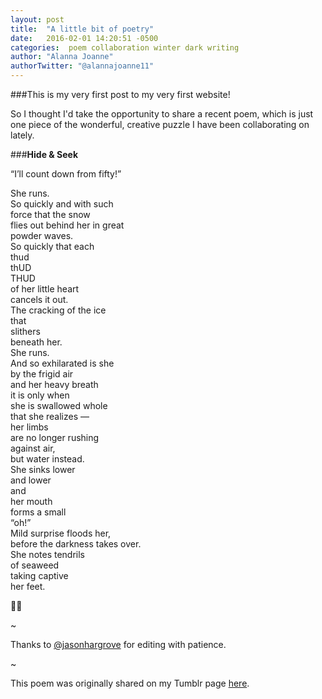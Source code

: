 ```yaml
---
layout: post
title:  "A little bit of poetry"
date:   2016-02-01 14:20:51 -0500
categories:  poem collaboration winter dark writing
author: "Alanna Joanne" 
authorTwitter: "@alannajoanne11"
---
```


###This is my very first post to my very first website!

So I thought I'd take the opportunity to share a recent poem, which is just one piece of the wonderful, creative puzzle I have been collaborating on lately. 

<!--more-->

###__Hide & Seek__


“I’ll count down from fifty!”   

She runs.  
So quickly and with such  
force that the snow  
flies out behind her in great  
powder waves.  
So quickly that each  
thud  
thUD  
THUD  
of her little heart  
cancels it out.  
The cracking of the ice  
that  
slithers  
beneath her.  
She runs.  
And so exhilarated is she  
by the frigid air  
and her heavy breath  
it is only when  
she is swallowed whole  
that she realizes —  
her limbs  
are no longer rushing  
against air,  
but water instead.     
She sinks lower  
and lower  
and  
her mouth  
forms a small  
“oh!”  
Mild surprise floods her,  
before the darkness takes over.  
She notes tendrils  
of seaweed  
taking captive    
her feet.  

🐚🌱


~

Thanks to [@jasonhargrove](https://twitter.com/jasonhargrove) for editing with patience. 

~

This poem was originally shared on my Tumblr page [here](http://seasalt-stardust-wanderlust.tumblr.com/post/136656547003/hide-seek). 

